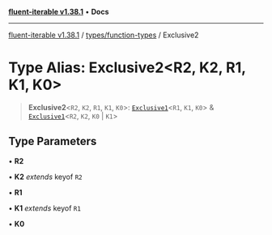 [**fluent-iterable v1.38.1**](../../../README.md) • **Docs**

***

[fluent-iterable v1.38.1](../../../README.md) / [types/function-types](../README.md) / Exclusive2

# Type Alias: Exclusive2\<R2, K2, R1, K1, K0\>

> **Exclusive2**\<`R2`, `K2`, `R1`, `K1`, `K0`\>: [`Exclusive1`](Exclusive1.md)\<`R1`, `K1`, `K0`\> & [`Exclusive1`](Exclusive1.md)\<`R2`, `K2`, `K0` \| `K1`\>

## Type Parameters

• **R2**

• **K2** *extends* keyof `R2`

• **R1**

• **K1** *extends* keyof `R1`

• **K0**
